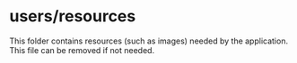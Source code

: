 # users/resources

This folder contains resources (such as images) needed by the application. This file can
be removed if not needed.
